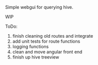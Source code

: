 Simple webgui for querying hive.

WIP

ToDo:
  1. finish cleaning old routes and integrate
  2. add unit tests for route functions
  3. logging functions
  4. clean and move angular front end
  5. finish up hive treeview
  
